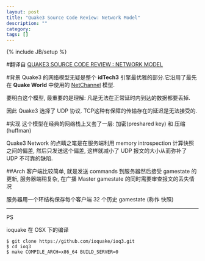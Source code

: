 ```yaml
---
layout: post
title: "Quake3 Source Code Review: Network Model"
description: ""
category: 
tags: []
---
```

{% include JB/setup %}

#翻译自
[QUAKE3 SOURCE CODE REVIEW : NETWORK MODEL](http://fabiensanglard.net/quake3/network.php)

#背景
Quake3 的网络模型无疑是整个 **idTech3** 引擎最优雅的部分.它沿用了最先在 **Quake World** 中使用的 [NetChannel](http://fabiensanglard.net/quakeSource/quakeSourceNetWork.php) 模型.

要明白这个模型, 最重要的是理解: 凡是无法在正常延时内到达的数据都要丢掉.

因此 Quake3 选择了 UDP 协议. TCP这种有保障的传输存在的延迟是无法接受的.

#实现
这个模型在经典的网络栈上又套了一层: 加密(preshared key) 和 压缩(huffman)

Quake3 Network 的点睛之笔是在服务端利用 memory introspection 计算快照之间的偏差, 然后只发送这个偏差, 这样就减小了 UDP 报文的大小从而弥补了 UDP 不可靠的缺陷.

##Arch
客户端比较简单, 就是发送 commands 到服务器然后接受 gamestate 的更新,
服务器端稍复杂, 在广播 Master gamestate 的同时需要审查报文的丢失情况

服务器用一个环结构保存每个客户端 32 个历史 gamestate (称作 快照)


___
PS

ioquake 在 OSX 下的编译
	
	$ git clone https://github.com/ioquake/ioq3.git
	$ cd ioq3
	$ make COMPILE_ARCH=x86_64 BUILD_SERVER=0
